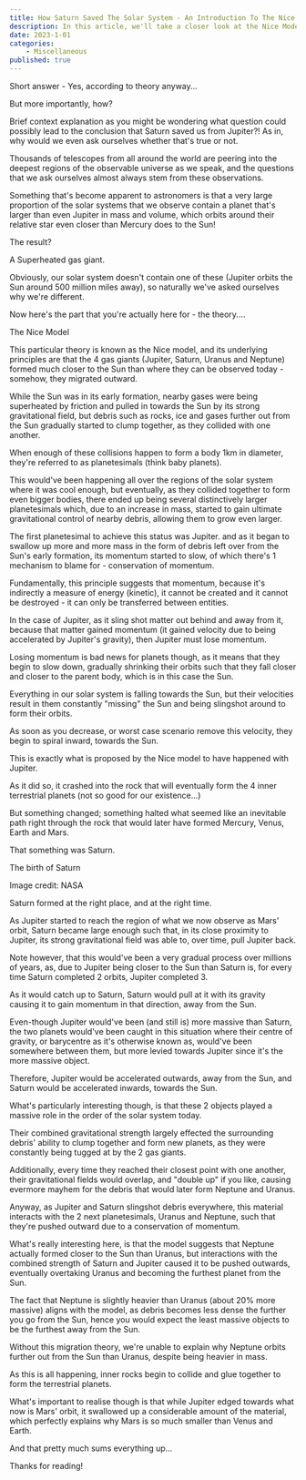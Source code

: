 ```yaml
---
title: How Saturn Saved The Solar System - An Introduction To The Nice Model
description: In this article, we'll take a closer look at the Nice Model, which introduces a timeline of events that happened over the intial formation of the Solar System. 
date: 2023-1-01
categories:
    - Miscellaneous
published: true
---
```


Short answer - Yes, according to theory anyway...

 But more importantly, how? 


Brief context explanation as you might be wondering what question could possibly lead to the conclusion that Saturn saved us from Jupiter?! As in, why would we even ask ourselves whether that's true or not.

Thousands of telescopes from all around the world are peering into the deepest regions of the observable universe as we speak, and the questions that we ask ourselves almost always stem from these observations. 

Something that's become apparent to astronomers is that a very large proportion of the solar systems that we observe contain a planet that's larger than even Jupiter in mass and volume, which orbits around their relative star even closer than Mercury does to the Sun!

The result?

A Superheated gas giant.  

Obviously, our solar system doesn't contain one of these (Jupiter orbits the Sun around 500 million miles away), so naturally we've asked ourselves why we're different. 

Now here's the part that you're actually here for - the theory....

The Nice Model

This particular theory is known as the Nice model,  and its underlying principles are that the 4 gas giants (Jupiter, Saturn, Uranus and Neptune) formed much closer to the Sun than where they can be observed today - somehow, they migrated outward. 

While the Sun was in its early formation, nearby gases were being superheated by friction and pulled in towards the Sun by its strong gravitational field, but debris such as rocks, ice and gases further out from the Sun gradually started to clump together, as they collided with one another. 

When enough of these collisions happen to form a body 1km in diameter, they're referred to as planetesimals (think baby planets).

This would've been happening all over the regions of the solar system where it was cool enough, but eventually, as they collided together to form even bigger bodies, there ended up being several distinctively larger planetesimals which, due to an increase in mass, started to gain ultimate gravitational control of nearby debris, allowing them to grow even larger. 

The first planetesimal to achieve this status was Jupiter. and as it began to swallow up more and more mass in the form of debris left over from the Sun's early formation, its momentum started to slow, of which there's 1 mechanism to blame for - conservation of momentum.

Fundamentally, this principle suggests that momentum, because it's indirectly a measure of energy (kinetic), it cannot be created and it cannot be destroyed - it can only be transferred between entities. 

In the case of Jupiter, as it sling shot matter out behind and away from it, because that matter gained momentum (it gained velocity due to being accelerated by Jupiter's gravity), then Jupiter must lose momentum. 

Losing momentum is bad news for planets though, as it means that they begin to slow down, gradually shrinking their orbits such that they fall closer and closer to the parent body, which is in this case the Sun. 

Everything in our solar system is falling towards the Sun, but their velocities result in them constantly "missing"  the Sun and being slingshot around to form their orbits. 

As soon as you decrease, or worst case scenario remove this velocity, they begin to spiral inward, towards the Sun. 

This is exactly what is proposed by the Nice model to have happened with Jupiter. 

As it did so, it crashed into the rock that will eventually form the 4 inner terrestrial planets (not so good for our existence...)

But something changed; something halted what seemed like an inevitable path right through the rock that would later have formed Mercury, Venus, Earth and Mars. 

That something was Saturn.

The birth of Saturn

Image credit: NASA






Saturn formed at the right place, and at the right time. 

As Jupiter started to reach the region of what we now observe as Mars' orbit, Saturn became large enough such that, in its close proximity to Jupiter, its strong gravitational field was able to, over time, pull Jupiter back. 

Note however, that this would've been a very gradual process over millions of years, as, due to Jupiter being closer to the Sun than Saturn is, for every time Saturn completed 2 orbits, Jupiter completed 3. 

As it would catch up to Saturn, Saturn would pull at it with its gravity causing it to gain momentum in that direction, away from the Sun. 

Even-though Jupiter would've been (and still is) more massive than Saturn, the two planets would've been caught in this situation where their centre of gravity, or barycentre as it's otherwise known as, would've been somewhere between them, but more levied towards Jupiter since it's the more massive object. 

Therefore, Jupiter would be accelerated outwards, away from the Sun, and Saturn would be accelerated inwards, towards the Sun. 

What's particularly interesting though, is that these 2 objects played a massive role in the order of the solar system today. 

Their combined gravitational strength largely effected the surrounding debris' ability to clump together and form new planets, as they were constantly being tugged at by the 2 gas giants.

Additionally, every time they reached their closest point with one another, their gravitational fields would overlap, and "double up" if you like, causing evermore mayhem for the debris that would later form Neptune and Uranus.  

Anyway, as Jupiter and Saturn slingshot debris everywhere, this material interacts with the 2 next planetesimals, Uranus and Neptune, such that they're pushed outward due to a conservation of momentum. 

What's really interesting here, is that the model suggests that Neptune actually formed closer to the Sun than Uranus, but interactions with the combined strength of Saturn and Jupiter caused it to be pushed outwards, eventually overtaking Uranus and becoming the furthest planet from the Sun. 

The fact that Neptune is slightly heavier than Uranus (about 20% more massive) aligns with the model, as debris becomes less dense the further you go from the Sun, hence you would expect the least massive objects to be the furthest away from the Sun. 

Without this migration theory, we're unable to explain why Neptune orbits further out from the Sun than Uranus, despite being heavier in mass. 

As this is all happening, inner rocks begin to collide and glue together to form the terrestrial  planets. 

What's important to realise though is that while Jupiter edged towards what now is Mars' orbit, it swallowed up a considerable amount of the material, which perfectly explains why Mars is so much smaller than Venus and Earth. 

And that pretty much sums everything up...

Thanks for reading!



